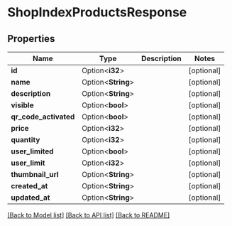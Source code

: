 # ShopIndexProductsResponse

## Properties

Name | Type | Description | Notes
------------ | ------------- | ------------- | -------------
**id** | Option<**i32**> |  | [optional]
**name** | Option<**String**> |  | [optional]
**description** | Option<**String**> |  | [optional]
**visible** | Option<**bool**> |  | [optional]
**qr_code_activated** | Option<**bool**> |  | [optional]
**price** | Option<**i32**> |  | [optional]
**quantity** | Option<**i32**> |  | [optional]
**user_limited** | Option<**bool**> |  | [optional]
**user_limit** | Option<**i32**> |  | [optional]
**thumbnail_url** | Option<**String**> |  | [optional]
**created_at** | Option<**String**> |  | [optional]
**updated_at** | Option<**String**> |  | [optional]

[[Back to Model list]](../README.md#documentation-for-models) [[Back to API list]](../README.md#documentation-for-api-endpoints) [[Back to README]](../README.md)


